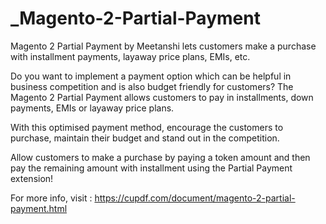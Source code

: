 # _Magento-2-Partial-Payment
 Magento 2 Partial Payment by Meetanshi lets customers make a purchase with installment payments, layaway price plans, EMIs, etc.   
 
Do you want to implement a payment option which can be helpful in business competition and is also budget friendly for customers? The Magento 2 Partial Payment allows customers to pay in installments, down payments, EMIs or layaway price plans.   

With this optimised payment method, encourage the customers to purchase, maintain their budget and stand out in the competition.   

Allow customers to make a purchase by paying a token amount and then pay the remaining amount with installment using the Partial Payment extension!  

For more info, visit : https://cupdf.com/document/magento-2-partial-payment.html
